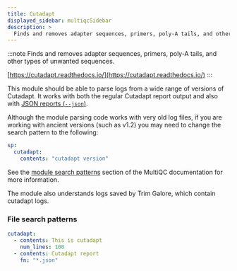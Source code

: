 ```yaml
---
title: Cutadapt
displayed_sidebar: multiqcSidebar
description: >
  Finds and removes adapter sequences, primers, poly-A tails, and other types of unwanted sequences.
---
```


<!--
~~~~~ DO NOT EDIT ~~~~~
This file is autogenerated from the MultiQC module python docstring.
Do not edit the markdown, it will be overwritten.

File path for the source of this content: multiqc/modules/cutadapt/cutadapt.py
~~~~~~~~~~~~~~~~~~~~~~~
-->

:::note
Finds and removes adapter sequences, primers, poly-A tails, and other types of unwanted sequences.

[https://cutadapt.readthedocs.io/](https://cutadapt.readthedocs.io/)
:::

This module should be able to parse logs from a wide range of versions of Cutadapt.
It works with both the regular Cutadapt report output and also with
[JSON reports (`--json`)](https://cutadapt.readthedocs.io/en/latest/guide.html#json-report).

Although the module parsing code works with very old log files, if you are working with
ancient versions (such as v1.2) you may need to change the search pattern to the following:

```yaml
sp:
  cutadapt:
    contents: "cutadapt version"
```

See the [module search patterns](https://docs.seqera.io/multiqc/getting_started/config#module-search-patterns)
section of the MultiQC documentation for more information.

The module also understands logs saved by Trim Galore, which contain cutadapt logs.

### File search patterns

```yaml
cutadapt:
  - contents: This is cutadapt
    num_lines: 100
  - contents: Cutadapt report
    fn: "*.json"
```
